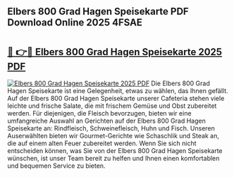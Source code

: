## Elbers 800 Grad Hagen Speisekarte PDF Download Online 2025 4FSAE

# <h2><a href="http://gc9m6n9.nevu.top/?p=Elbers+800+Grad+Hagen+Speisekarte">🔗 👉🔴 Elbers 800 Grad Hagen Speisekarte 2025 PDF</a></h2>

[![Elbers 800 Grad Hagen Speisekarte 2025 PDF](https://i.imgur.com/dBaPXMq.png)](http://gc9m6n9.nevu.top/?p=Elbers+800+Grad+Hagen+Speisekarte)
Die Elbers 800 Grad Hagen Speisekarte ist eine Gelegenheit, etwas zu wählen, das Ihnen gefällt. Auf der Elbers 800 Grad Hagen Speisekarte unserer Cafeteria stehen viele leichte und frische Salate, die mit frischem Gemüse und Obst zubereitet werden. Für diejenigen, die Fleisch bevorzugen, bieten wir eine umfangreiche Auswahl an Gerichten auf der Elbers 800 Grad Hagen Speisekarte an: Rindfleisch, Schweinefleisch, Huhn und Fisch. Unseren Auserwählten bieten wir Gourmet-Gerichte wie Schaschlik und Steak an, die auf einem alten Feuer zubereitet werden. Wenn Sie sich nicht entscheiden können, was Sie von der Elbers 800 Grad Hagen Speisekarte wünschen, ist unser Team bereit zu helfen und Ihnen einen komfortablen und bequemen Service zu bieten.
